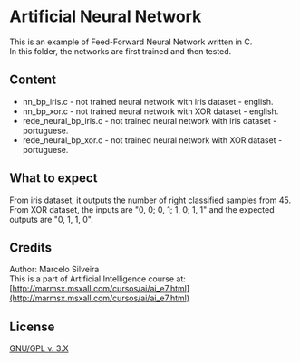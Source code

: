 # Artificial Neural Network

This is an example of Feed-Forward Neural Network written in C. <br />
In this folder, the networks are first trained and then tested.

## Content

* nn_bp_iris.c - not trained neural network with iris dataset - english.
* nn_bp_xor.c - not trained neural network with XOR dataset - english.
* rede_neural_bp_iris.c - not trained neural network with iris dataset - portuguese.
* rede_neural_bp_xor.c - not trained neural network with XOR dataset - portuguese.

## What to expect

From iris dataset, it outputs the number of right classified samples from 45. <br />
From XOR dataset, the inputs are "0, 0; 0, 1; 1, 0; 1, 1" and the expected outputs are "0, 1, 1, 0".

## Credits

Author: Marcelo Silveira <br />
This is a part of Artificial Intelligence course at: [http://marmsx.msxall.com/cursos/ai/ai_e7.html](http://marmsx.msxall.com/cursos/ai/ai_e7.html)

## License
[GNU/GPL v. 3.X](http://www.gnu.org/licenses/gpl-3.0.txt)
